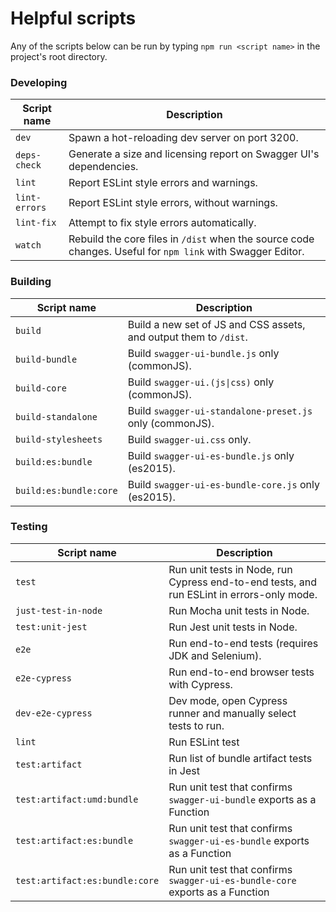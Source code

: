 # Helpful scripts

Any of the scripts below can be run by typing `npm run <script name>` in the project's root directory.

### Developing
Script name | Description
--- | ---
`dev` | Spawn a hot-reloading dev server on port 3200.
`deps-check` | Generate a size and licensing report on Swagger UI's dependencies.
`lint` | Report ESLint style errors and warnings.
`lint-errors` | Report ESLint style errors, without warnings.
`lint-fix` | Attempt to fix style errors automatically.
`watch` | Rebuild the core files in `/dist` when the source code changes. Useful for `npm link` with Swagger Editor.

### Building
Script name | Description
--- | ---
`build` | Build a new set of JS and CSS assets, and output them to `/dist`.
`build-bundle` | Build `swagger-ui-bundle.js` only (commonJS). 
`build-core` | Build `swagger-ui.(js\|css)` only (commonJS).
`build-standalone` | Build `swagger-ui-standalone-preset.js` only (commonJS).
`build-stylesheets` | Build `swagger-ui.css` only.
`build:es:bundle` | Build `swagger-ui-es-bundle.js` only (es2015).
`build:es:bundle:core` | Build `swagger-ui-es-bundle-core.js` only (es2015).

### Testing
Script name | Description
--- | ---
`test` | Run unit tests in Node, run Cypress end-to-end tests, and run ESLint in errors-only mode.
`just-test-in-node` | Run Mocha unit tests in Node.
`test:unit-jest` | Run Jest unit tests in Node.
`e2e` | Run end-to-end tests (requires JDK and Selenium).
`e2e-cypress` | Run end-to-end browser tests with Cypress.
`dev-e2e-cypress` | Dev mode, open Cypress runner and manually select tests to run.
`lint` | Run ESLint test
`test:artifact` | Run list of bundle artifact tests in Jest
`test:artifact:umd:bundle` | Run unit test that confirms `swagger-ui-bundle` exports as a Function
`test:artifact:es:bundle` | Run unit test that confirms `swagger-ui-es-bundle` exports as a Function
`test:artifact:es:bundle:core` | Run unit test that confirms `swagger-ui-es-bundle-core` exports as a Function
